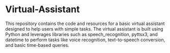 # Virtual-Assistant
This repository contains the code and resources for a basic virtual assistant designed to help users with simple tasks. The virtual assistant is built using Python and leverages libraries such as speech_recognition, pyttsx3, and datetime to perform tasks like voice recognition, text-to-speech conversion, and basic time-based queries.
